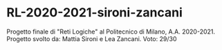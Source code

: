 # RL-2020-2021-sironi-zancani
Progetto finale di "Reti Logiche" al Politecnico di Milano, A.A. 2020-2021.
Progetto svolto da: Mattia Sironi e Lea Zancani.
Voto: 29/30
